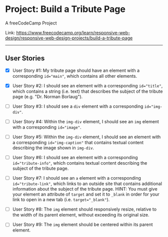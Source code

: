 # Project: Build a Tribute Page

A freeCodeCamp Project

Link: https://www.freecodecamp.org/learn/responsive-web-design/responsive-web-design-projects/build-a-tribute-page

---
## User Stories
- [x] User Story #1: My tribute page should have an element with a corresponding `id="main"`, which contains all other elements.

- [x] User Story #2: I should see an element with a corresponding `id="title"`, which contains a string (i.e. text) that describes the subject of the tribute page (e.g. "Dr. Norman Borlaug").

- [ ] User Story #3: I should see a `div` element with a corresponding `id="img-div"`.

- [ ] User Story #4: Within the `img-div` element, I should see an `img` element with a corresponding `id="image"`.

- [ ] User Story #5: Within the `img-div` element, I should see an element with a corresponding `id="img-caption"` that contains textual content describing the image shown in `img-div`.

- [ ] User Story #6: I should see an element with a corresponding `id="tribute-info"`, which contains textual content describing the subject of the tribute page.

- [ ] User Story #7: I should see an `a` element with a corresponding `id="tribute-link"`, which links to an outside site that contains additional information about the subject of the tribute page. HINT: You must give your element an attribute of `target` and set it to `_blank` in order for your link to open in a new tab (i.e. `target="_blank"`).

- [ ] User Story #8: The `img` element should responsively resize, relative to the width of its parent element, without exceeding its original size.

- [ ] User Story #9: The `img` element should be centered within its parent element.